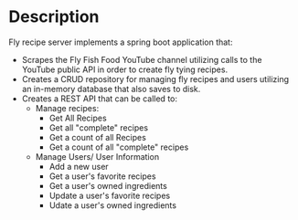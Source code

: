 # Description

Fly recipe server implements a spring boot application that:
  * Scrapes the Fly Fish Food YouTube channel utilizing calls to the YouTube public API in order to create fly tying recipes.  
  * Creates a CRUD repository for managing fly recipes and users utilizing an in-memory database that also saves to disk.
  * Creates a REST API that can be called to:
    * Manage recipes:
      * Get All Recipes
      * Get all "complete" recipes
      * Get a count of all Recipes
      * Get a count of all "complete" recipes
    * Manage Users/ User Information
      * Add a new user
      * Get a user's favorite recipes
      * Get a user's owned ingredients
      * Update a user's favorite recipes
      * Udate a user's owned ingredients
